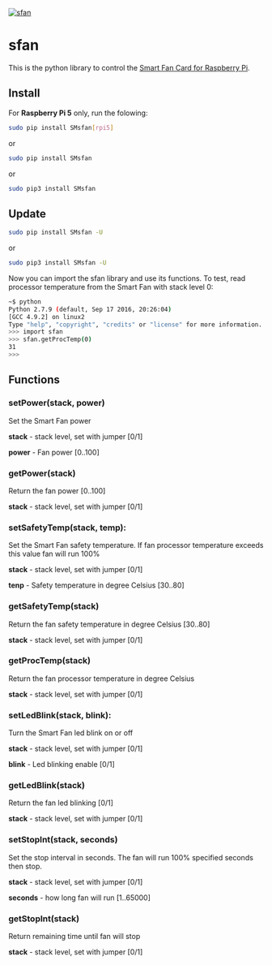 [![sfan](../images/sequent.jpg)](https://www.sequentmicrosystems.com)

# sfan

This is the python library to control the [Smart Fan Card for Raspberry Pi](https://sequentmicrosystems.com/products/smart-fan-hat-for-raspberry-pi).


## Install

For **Raspberry Pi 5** only, run the folowing:
```bash
sudo pip install SMsfan[rpi5]
```

or

```bash
sudo pip install SMsfan
```

or

```bash
sudo pip3 install SMsfan
```

## Update

```bash
sudo pip install SMsfan -U
```

or

```bash
sudo pip3 install SMsfan -U
```

Now you can import the sfan library and use its functions. To test, read processor temperature from the Smart Fan with stack level 0:

```bash
~$ python
Python 2.7.9 (default, Sep 17 2016, 20:26:04)
[GCC 4.9.2] on linux2
Type "help", "copyright", "credits" or "license" for more information.
>>> import sfan
>>> sfan.getProcTemp(0)
31
>>>
```


## Functions

### setPower(stack, power)

Set the Smart Fan power

**stack** - stack level, set with jumper [0/1]

**power** - Fan power  [0..100]


### getPower(stack)

Return the fan power [0..100]

**stack** - stack level, set with jumper [0/1]


### setSafetyTemp(stack, temp):

Set the Smart Fan safety temperature. If fan processor temperature exceeds this value fan will run 100%

**stack** - stack level, set with jumper [0/1]

**tenp** - Safety temperature in degree Celsius  [30..80]


### getSafetyTemp(stack)

Return the fan safety temperature in degree Celsius [30..80]

**stack** - stack level, set with jumper [0/1]


### getProcTemp(stack)

Return the fan processor temperature in degree Celsius

**stack** - stack level, set with jumper [0/1]


### setLedBlink(stack, blink):

Turn the Smart Fan led blink on or off  

**stack** - stack level, set with jumper [0/1]

**blink** - Led blinking enable [0/1]


### getLedBlink(stack)

Return the fan led blinking [0/1]

**stack** - stack level, set with jumper [0/1]


### setStopInt(stack, seconds)

Set the stop interval in seconds. The fan will run 100% specified seconds then stop.

**stack** - stack level, set with jumper [0/1]

**seconds** - how long fan will run [1..65000]


### getStopInt(stack)

Return remaining time until fan will stop

**stack** - stack level, set with jumper [0/1]
